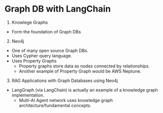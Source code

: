# Graph DB with LangChain 

1. Knowlege Graphs 
  * Form the foundation of Graph DBs

2. Neo4j
  * One of many open source Graph DBs.
  * Uses Cypher query language. 
  * Uses Property Graphs
      * Property graphs store data as nodes connected by relationships.
      * Another example of Property Graph would be AWS Neptune. 

3. RAG Applications with Graph Databases using Neo4j
  * LangGraph (via LangChain) is actually an example of a knowledge graph implementation. 
      * Multi-AI Agent network uses knowledge graph architecture/fundamental concepts. 
